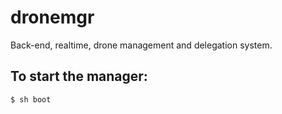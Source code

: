 # dronemgr

Back-end, realtime, drone management and delegation system.

## To start the manager:
    $ sh boot